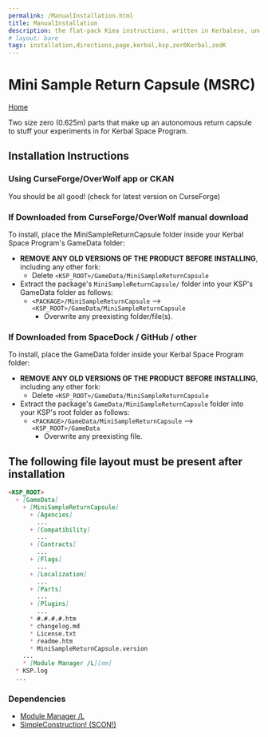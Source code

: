 ```yaml
---
permalink: /ManualInstallation.html
title: ManualInstallation
description: the flat-pack Kiea instructions, written in Kerbalese, unusally present
# layout: bare
tags: installation,directions,page,kerbal,ksp,zer0Kerbal,zedK
---
```


<!-- ManualInstallation.md v1.1.5.0
Mini Sample Return Capsule (MSRC)
created: 01 Oct 2019
updated: 11 Apr 2022 -->

<!-- based upon work by Lisias -->

# Mini Sample Return Capsule (MSRC)

[Home](./index.md)

Two size zero (0.625m) parts that make up an autonomous return capsule to stuff your experiments in for Kerbal Space Program.

## Installation Instructions

### Using CurseForge/OverWolf app or CKAN

You should be all good! (check for latest version on CurseForge)

### If Downloaded from CurseForge/OverWolf manual download

To install, place the MiniSampleReturnCapsule folder inside your Kerbal Space Program's GameData folder:

* **REMOVE ANY OLD VERSIONS OF THE PRODUCT BEFORE INSTALLING**, including any other fork:
  * Delete `<KSP_ROOT>/GameData/MiniSampleReturnCapsule`
* Extract the package's `MiniSampleReturnCapsule/` folder into your KSP's GameData folder as follows:
  * `<PACKAGE>/MiniSampleReturnCapsule` --> `<KSP_ROOT>/GameData/MiniSampleReturnCapsule`
    * Overwrite any preexisting folder/file(s).

### If Downloaded from SpaceDock / GitHub / other

To install, place the GameData folder inside your Kerbal Space Program folder:

* **REMOVE ANY OLD VERSIONS OF THE PRODUCT BEFORE INSTALLING**, including any other fork:
  * Delete `<KSP_ROOT>/GameData/MiniSampleReturnCapsule`
* Extract the package's `GameData/MiniSampleReturnCapsule` folder into your KSP's root folder as follows:
  * `<PACKAGE>/GameData/MiniSampleReturnCapsule` --> `<KSP_ROOT>/GameData`
    * Overwrite any preexisting file.

## The following file layout must be present after installation

```markdown
<KSP_ROOT>
  + [GameData]
    + [MiniSampleReturnCapsule]
      + [Agencies]
        ...
      + [Compatibility]
        ...
      + [Contracts]
        ...
      + [Flags]
        ...
      + [Localization]
        ...
      + [Parts]
        ...
      + [Plugins]
        ...
      * #.#.#.#.htm
      * changelog.md
      * License.txt
      * readme.htm
      * MiniSampleReturnCapsule.version
    ...
    * [Module Manager /L][mm]
  * KSP.log
  ...
```

### Dependencies

* [Module Manager /L][mm]
* [SimpleConstruction! (SCON!)][scon]

[scon]: https://forum.kerbalspaceprogram.com/index.php?/topic/191424-* "SimpleConstruction! (SCON!)"
[mm]: https://github.com/net-lisias-ksp/ModuleManager "Module Manager /L"
